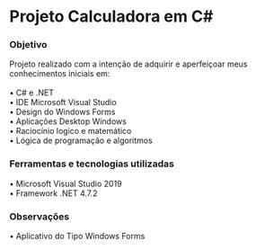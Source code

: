 <h1>Projeto Calculadora em C#</h1>


<h3>Objetivo</h3>

Projeto realizado com a intenção de adquirir e aperfeiçoar meus conhecimentos iniciais em:<br>
<br>•	C# e .NET<br>
•	IDE Microsoft Visual Studio<br>
•	Design do Windows Forms<br>
•	Aplicações Desktop Windows<br>
•	Raciocínio logico e matemático<br>
•	Lógica de programação e algoritmos<br>


<h3>Ferramentas e tecnologias utilizadas</h3>
•	Microsoft Visual Studio 2019<br>
•	Framework .NET 4.7.2<br>


<h3>Observações</h3>
•	Aplicativo do Tipo Windows Forms<br>
